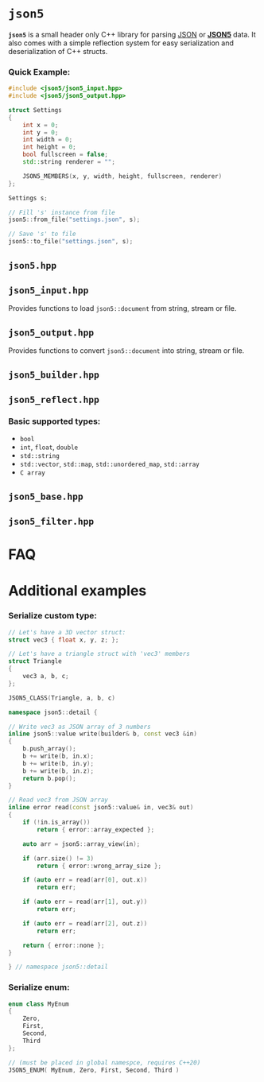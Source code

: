 # `json5`
**`json5`** is a small header only C++ library for parsing [JSON](https://en.wikipedia.org/wiki/JSON) or [**JSON5**](https://json5.org/) data. It also comes with a simple reflection system for easy serialization and deserialization of C++ structs.

### Quick Example:
```cpp
#include <json5/json5_input.hpp>
#include <json5/json5_output.hpp>

struct Settings
{
	int x = 0;
	int y = 0;
	int width = 0;
	int height = 0;
	bool fullscreen = false;
	std::string renderer = "";

	JSON5_MEMBERS(x, y, width, height, fullscreen, renderer)
};

Settings s;

// Fill 's' instance from file
json5::from_file("settings.json", s);

// Save 's' to file
json5::to_file("settings.json", s);
```

## `json5.hpp`

## `json5_input.hpp`
Provides functions to load `json5::document` from string, stream or file.

## `json5_output.hpp`
Provides functions to convert `json5::document` into string, stream or file.

## `json5_builder.hpp`

## `json5_reflect.hpp`

### Basic supported types:
- `bool`
- `int`, `float`, `double`
- `std::string`
- `std::vector`, `std::map`, `std::unordered_map`, `std::array`
- `C array`

## `json5_base.hpp`

## `json5_filter.hpp`

# FAQ



# Additional examples

### Serialize custom type:
```cpp
// Let's have a 3D vector struct:
struct vec3 { float x, y, z; };

// Let's have a triangle struct with 'vec3' members
struct Triangle
{
	vec3 a, b, c;
};

JSON5_CLASS(Triangle, a, b, c)

namespace json5::detail {

// Write vec3 as JSON array of 3 numbers
inline json5::value write(builder& b, const vec3 &in)
{
	b.push_array();
	b += write(b, in.x);
	b += write(b, in.y);
	b += write(b, in.z);
	return b.pop();
}

// Read vec3 from JSON array
inline error read(const json5::value& in, vec3& out)
{
	if (!in.is_array())
		return { error::array_expected };

	auto arr = json5::array_view(in);

	if (arr.size() != 3)
		return { error::wrong_array_size };

	if (auto err = read(arr[0], out.x))
		return err;

	if (auto err = read(arr[1], out.y))
		return err;

	if (auto err = read(arr[2], out.z))
		return err;

	return { error::none };
}

} // namespace json5::detail
```

### Serialize enum:
```cpp
enum class MyEnum
{
	Zero,
	First,
	Second,
	Third
};

// (must be placed in global namespce, requires C++20)
JSON5_ENUM( MyEnum, Zero, First, Second, Third )
```
